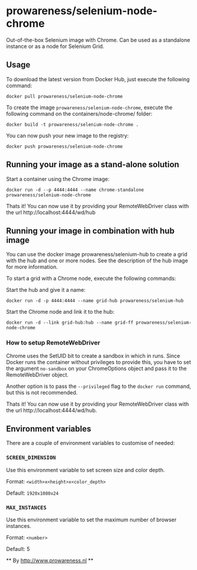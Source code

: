 prowareness/selenium-node-chrome
============================

Out-of-the-box Selenium image with Chrome. Can be used as a standalone instance or as a node for Selenium Grid.

Usage
-----

To download the latest version from Docker Hub, just execute the following command:

    docker pull prowareness/selenium-node-chrome

To create the image `prowareness/selenium-node-chrome`, execute the following command on the containers/node-chrome/ folder:

    docker build -t prowareness/selenium-node-chrome .

You can now push your new image to the registry:

    docker push prowareness/selenium-node-chrome

Running your image as a stand-alone solution
--------------------------------------------

Start a container using the Chrome image:

    docker run -d --p 4444:4444 --name chrome-standalone prowareness/selenium-node-chrome

Thats it! You can now use it by providing your RemoteWebDriver class with the url http://localhost:4444/wd/hub

Running your image in combination with hub image
--------------------------------------------

You can use the docker image prowareness/selenium-hub to create a grid with the hub and one or more nodes. 
See the description of the hub image for more information.

To start a grid with a Chrome node, execute the following commands:

Start the hub and give it a name:

    docker run -d -p 4444:4444 --name grid-hub prowareness/selenium-hub

Start the Chrome node and link it to the hub:

    docker run -d --link grid-hub:hub --name grid-ff prowareness/selenium-node-chrome

### How to setup RemoteWebDriver ###

Chrome uses the SetUID bit to create a sandbox in which in runs. Since Docker runs the container without privileges to
provide this, you have to set the argument `no-sandbox` on your ChromeOptions object and pass it to the RemoteWebDriver object.

Another option is to pass the `--privileged` flag to the `docker run` command, but this is not recommended.

Thats it! You can now use it by providing your RemoteWebDriver class with the url http://localhost:4444/wd/hub.

Environment variables
---------------------

There are a couple of environment variables to customise of needed:

### `SCREEN_DIMENSION` ###

Use this environment variable to set screen size and color depth.

Format: `<width>x<height>x<color_depth>`

Default: `1920x1080x24`

### `MAX_INSTANCES` ###

Use this environment variable to set the maximum number of browser instances.

Format: `<number>`

Default: 5

** By http://www.prowareness.nl **
